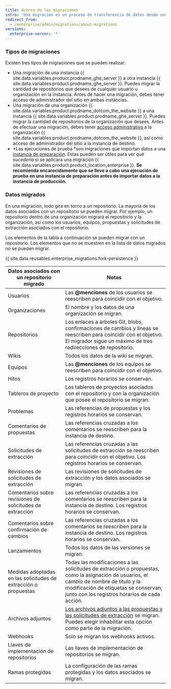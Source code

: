 ```yaml
---
title: Acerca de las migraciones
intro: 'Una migración es un proceso de transferencia de datos desde una ubicación *origen* (ya sea una organización {{ site.data.variables.product.prodname_dotcom_the_website }} o una instancia {{ site.data.variables.product.prodname_ghe_server }}) a una instancia *objetivo* {{ site.data.variables.product.prodname_ghe_server }}. Las migraciones se pueden utilizar para la transferencia de datos al cambiar de plataforma o actualizar el hardware en la instancia.'
redirect_from:
  - /enterprise/admin/migrations/about-migrations
versions:
  enterprise-server: '*'
---
```


### Tipos de migraciones

Existen tres tipos de migraciones que se pueden realizar:

- Una migración de una instancia {{ site.data.variables.product.prodname_ghe_server }} a otra instancia {{ site.data.variables.product.prodname_ghe_server }}. Puedes migrar la cantidad de repositorios que desees de cualquier usuario u organización en la instancia. Antes de hacer una migración, debes tener acceso de administrador del sitio en ambas instancias.
- Una migración de una organización {{ site.data.variables.product.prodname_dotcom_the_website }} a una instancia {{ site.data.variables.product.prodname_ghe_server }}. Puedes migrar la cantidad de repositorios de la organización que desees. Antes de efectuar una migración, debes tener [ acceso administrativo ](/enterprise/user/articles/permission-levels-for-an-organization/) a la organización {{ site.data.variables.product.prodname_dotcom_the_website }}, así como acceso de administrador del sitio a la instancia de destino.
- *Las ejecuciones de prueba *son migraciones que importan datos a una [instancia de preparación](/enterprise/admin/guides/installation/setting-up-a-staging-instance/). Estas pueden ser útiles para ver qué *sucedería* si se aplicara una migración {{ site.data.variables.product.product_location_enterprise }}. **Se recomienda encarecidamente que se lleve a cabo una ejecución de prueba en una instancia de preparación antes de importar datos a la instancia de producción.**

### Datos migrados

En una migración, todo gira en torno a un repositorio. La mayoría de los datos asociados con un repositorio se pueden migrar. Por ejemplo, un repositorio dentro de una organización migrará el repositorio *y* la organización, así como los usuarios, equipos, propuestas y solicitudes de extracción asociados con el repositorio.

Los elementos de la tabla a continuación se pueden migrar con un repositorio. Los elementos que no se muestren en la lista de datos migrados no se pueden migrar.

{{ site.data.reusables.enterprise_migrations.fork-persistence }}

| Datos asociados con un repositorio migrado                      | Notas                                                                                                                                                                                                                              |
| --------------------------------------------------------------- | ---------------------------------------------------------------------------------------------------------------------------------------------------------------------------------------------------------------------------------- |
| Usuarios                                                        | Las **@menciones** de los usuarios se reescriben para coincidir con el objetivo.                                                                                                                                                   |
| Organizaciones                                                  | El nombre y los datos de una organización se migran.                                                                                                                                                                               |
| Repositorios                                                    | Los enlaces a árboles Git, blobs, confirmaciones de cambios y líneas se reescriben para coincidir con el objetivo. El migrador sigue un máximo de tres redirecciones de repositorio.                                               |
| Wikis                                                           | Todos los datos de la wiki se migran.                                                                                                                                                                                              |
| Equipos                                                         | Las **@menciones** de los equipos se reescriben para coincidir con el objetivo.                                                                                                                                                    |
| Hitos                                                           | Los registros horarios se conservan.                                                                                                                                                                                               |
| Tableros de proyecto                                            | Los tableros de proyectos asociados con el repositorio y con la organización que posee el repositorio se migran.                                                                                                                   |
| Problemas                                                       | Las referencias de propuestas y los registros horarios se conservan.                                                                                                                                                               |
| Comentarios de propuestas                                       | Las referencias cruzadas a los comentarios se reescriben para la instancia de destino.                                                                                                                                             |
| Solicitudes de extracción                                       | Las referencias cruzadas a las solicitudes de extracción se reescriben para coincidir con el objetivo. Los registros horarios se conservan.                                                                                        |
| Revisiones de solicitudes de extracción                         | Las revisiones de solicitudes de extracción y los datos asociados se migran.                                                                                                                                                       |
| Comentarios sobre revisiones de solicitudes de extracción       | Las referencias cruzadas a los comentarios se reescriben para la instancia de destino. Los registros horarios se conservan.                                                                                                        |
| Comentarios sobre confirmación de cambios                       | Las referencias cruzadas a los comentarios se reescriben para la instancia de destino. Los registros horarios se conservan.                                                                                                        |
| Lanzamientos                                                    | Todos los datos de las versiones se migran.                                                                                                                                                                                        |
| Medidas adoptadas en las solicitudes de extracción o propuestas | Todas las modificaciones a las solicitudes de extracción o propuestas, como la asignación de usuarios, el cambio de nombre de título y la modificación de etiquetas se conservan, junto con los registros horarios de cada acción. |
| Archivos adjuntos                                               | [Los archivos adjuntos a las propuestas y las solicitudes de extracción](/articles/file-attachments-on-issues-and-pull-requests) se migran. Puedes elegir inhabilitar esta opción como parte de la migración.                      |
| Webhooks                                                        | Solo se migran los webhooks activos.                                                                                                                                                                                               |
| Llaves de implementación de repositorios                        | Las llaves de implementación de repositorios se migran.                                                                                                                                                                            |
| Ramas protegidas                                                | La configuración de las ramas protegidas y los datos asociados se migran.                                                                                                                                                          |
